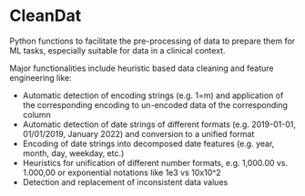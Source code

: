 # CleanDat
Python functions to facilitate the pre-processing of data to prepare them for ML tasks, especially suitable for data in a clinical context.

Major functionalities include heuristic based data cleaning and feature engineering like:
- Automatic detection of encoding strings (e.g. 1=m) and application of the corresponding encoding to un-encoded data of the corresponding column
- Automatic detection of date strings of different formats (e.g. 2019-01-01, 01/01/2019, January 2022) and conversion to a unified format
- Encoding of date strings into decomposed date features (e.g. year, month, day, weekday, etc.)
- Heuristics for unification of different number formats, e.g. 1,000.00 vs. 1.000,00 or exponential notations like 1e3 vs 10x10^2
- Detection and replacement of inconsistent data values 
